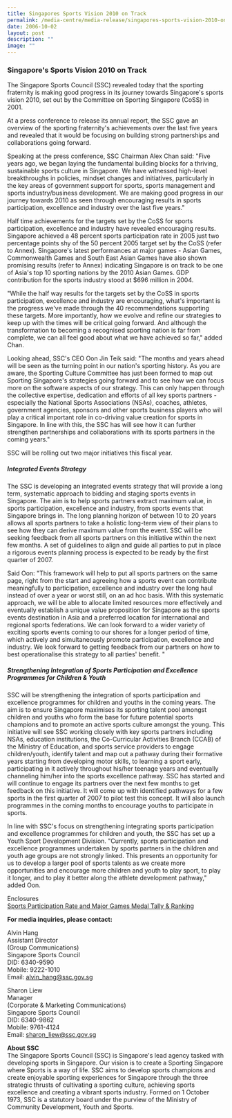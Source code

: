 ```yaml
---
title: Singapores Sports Vision 2010 on Track
permalink: /media-centre/media-release/singapores-sports-vision-2010-on-track/
date: 2006-10-02
layout: post
description: ""
image: ""
---
```

### **Singapore's Sports Vision 2010 on Track**

The Singapore Sports Council (SSC) revealed today that the sporting fraternity is making good progress in its journey towards Singapore's sports vision 2010, set out by the Committee on Sporting Singapore (CoSS) in 2001.

At a press conference to release its annual report, the SSC gave an overview of the sporting fraternity's achievements over the last five years and revealed that it would be focusing on building strong partnerships and collaborations going forward.

Speaking at the press conference, SSC Chairman Alex Chan said: "Five years ago, we began laying the fundamental building blocks for a thriving, sustainable sports culture in Singapore. We have witnessed high-level breakthroughs in policies, mindset changes and initiatives, particularly in the key areas of government support for sports, sports management and sports industry/business development. We are making good progress in our journey towards 2010 as seen through encouraging results in sports participation, excellence and industry over the last five years."

Half time achievements for the targets set by the CoSS for sports participation, excellence and industry have revealed encouraging results. Singapore achieved a 48 percent sports participation rate in 2005 just two percentage points shy of the 50 percent 2005 target set by the CoSS (refer to Annex). Singapore's latest performances at major games - Asian Games, Commonwealth Games and South East Asian Games have also shown promising results (refer to Annex) indicating Singapore is on track to be one of Asia's top 10 sporting nations by the 2010 Asian Games. GDP contribution for the sports industry stood at $696 million in 2004.

"While the half way results for the targets set by the CoSS in sports participation, excellence and industry are encouraging, what's important is the progress we've made through the 40 recommendations supporting these targets. More importantly, how we evolve and refine our strategies to keep up with the times will be critical going forward. And although the transformation to becoming a recognised sporting nation is far from complete, we can all feel good about what we have achieved so far," added Chan.

Looking ahead, SSC's CEO Oon Jin Teik said: "The months and years ahead will be seen as the turning point in our nation's sporting history. As you are aware, the Sporting Culture Committee has just been formed to map out Sporting Singapore's strategies going forward and to see how we can focus more on the software aspects of our strategy. This can only happen through the collective expertise, dedication and efforts of all key sports partners - especially the National Sports Associations (NSAs), coaches, athletes, government agencies, sponsors and other sports business players who will play a critical important role in co-driving value creation for sports in Singapore. In line with this, the SSC has will see how it can further strengthen partnerships and collaborations with its sports partners in the coming years."

SSC will be rolling out two major initiatives this fiscal year.

##### **Integrated Events Strategy**

The SSC is developing an integrated events strategy that will provide a long term, systematic approach to bidding and staging sports events in Singapore. The aim is to help sports partners extract maximum value, in sports participation, excellence and industry, from sports events that Singapore brings in. The long planning horizon of between 10 to 20 years allows all sports partners to take a holistic long-term view of their plans to see how they can derive maximum value from the event. SSC will be seeking feedback from all sports partners on this initiative within the next few months. A set of guidelines to align and guide all parties to put in place a rigorous events planning process is expected to be ready by the first quarter of 2007.

Said Oon: "This framework will help to put all sports partners on the same page, right from the start and agreeing how a sports event can contribute meaningfully to participation, excellence and industry over the long haul instead of over a year or worst still, on an ad hoc basis. With this systematic approach, we will be able to allocate limited resources more effectively and eventually establish a unique value proposition for Singapore as the sports events destination in Asia and a preferred location for international and regional sports federations. We can look forward to a wider variety of exciting sports events coming to our shores for a longer period of time, which actively and simultaneously promote participation, excellence and industry. We look forward to getting feedback from our partners on how to best operationalise this strategy to all parties' benefit. "

##### **Strengthening Integration of Sports Participation and Excellence Programmes for Children & Youth**

SSC will be strengthening the integration of sports participation and excellence programmes for children and youths in the coming years. The aim is to ensure Singapore maximises its sporting talent pool amongst children and youths who form the base for future potential sports champions and to promote an active sports culture amongst the young. This initiative will see SSC working closely with key sports partners including NSAs, education institutions, the Co-Curricular Activities Branch (CCAB) of the Ministry of Education, and sports service providers to engage children/youth, identify talent and map out a pathway during their formative years starting from developing motor skills, to learning a sport early, participating in it actively throughout his/her teenage years and eventually channeling him/her into the sports excellence pathway. SSC has started and will continue to engage its partners over the next few months to get feedback on this initiative. It will come up with identified pathways for a few sports in the first quarter of 2007 to pilot test this concept. It will also launch programmes in the coming months to encourage youths to participate in sports.

In line with SSC's focus on strengthening integrating sports participation and excellence programmes for children and youth, the SSC has set up a Youth Sport Development Division. "Currently, sports participation and excellence programmes undertaken by sports partners in the children and youth age groups are not strongly linked. This presents an opportunity for us to develop a larger pool of sports talents as we create more opportunities and encourage more children and youth to play sport, to play it longer, and to play it better along the athlete development pathway," added Oon.


Enclosures
<br>
[Sports Participation Rate and Major Games Medal Tally & Ranking](/files/Media%20Centre/Media%20Release/2006/October/2OctMREnc.pdf)



**For media inquiries, please contact:**

Alvin Hang
<br>
Assistant Director
<br>
(Group Communications)
<br>
Singapore Sports Council
<br>
DID: 6340-9590
<br>
Mobile: 9222-1010
<br>
Email: [alvin_hang@ssc.gov.sg](mailto:alvin_hang@ssc.gov.sg)

Sharon Liew
<br>
Manager
<br>
(Corporate & Marketing Communications)
<br>
Singapore Sports Council
<br>
DID: 6340-9862
<br>
Mobile: 9761-4124
<br>
Email: [sharon_liew@ssc.gov.sg](mailto:sharon_liew@ssc.gov.sg)


**About SSC**
<br>
The Singapore Sports Council (SSC) is Singapore's lead agency tasked with developing sports in Singapore. Our vision is to create a Sporting Singapore where Sports is a way of life. SSC aims to develop sports champions and create enjoyable sporting experiences for Singapore through the three strategic thrusts of cultivating a sporting culture, achieving sports excellence and creating a vibrant sports industry. Formed on 1 October 1973, SSC is a statutory board under the purview of the Ministry of Community Development, Youth and Sports.